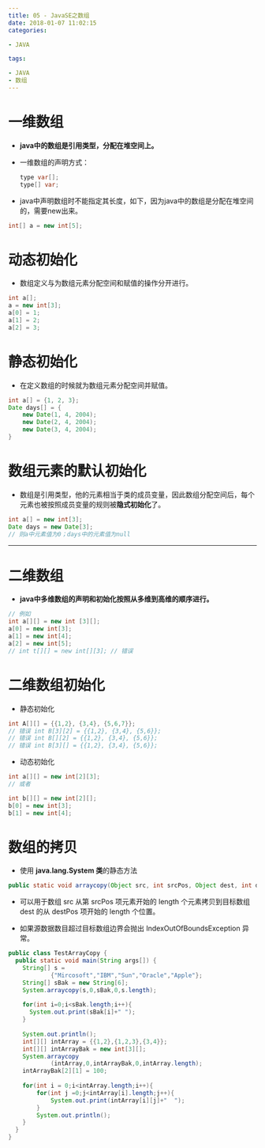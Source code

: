 ```yaml
---
title: 05 - JavaSE之数组
date: 2018-01-07 11:02:15
categories:

- JAVA

tags:

- JAVA
- 数组
---
```


# 一维数组

- **java中的数组是引用类型，分配在堆空间上。**

- 一维数组的声明方式：

  ```java
  type var[];
  type[] var;
  ```

- java中声明数组时不能指定其长度，如下，因为java中的数组是分配在堆空间的，需要new出来。

```java
int[] a = new int[5];
```


# 动态初始化

- 数组定义与为数组元素分配空间和赋值的操作分开进行。
```java
int a[];
a = new int[3];
a[0] = 1;
a[1] = 2;
a[2] = 3;
```

# 静态初始化

- 在定义数组的时候就为数组元素分配空间并赋值。
```java
int a[] = {1, 2, 3};
Date days[] = {
	new Date(1, 4, 2004);
	new Date(2, 4, 2004);
	new Date(3, 4, 2004);
}
```

# 数组元素的默认初始化

- 数组是引用类型，他的元素相当于类的成员变量，因此数组分配空间后，每个元素也被按照成员变量的规则被**隐式初始化**了。

```java
int a[] = new int[3];
Date days = new Date[3];
// 则a中元素值为0；days中的元素值为null
```



---


# 二维数组

- **java中多维数组的声明和初始化按照从多维到高维的顺序进行。**
```java
// 例如
int a[][] = new int [3][];
a[0] = new int[3];
a[1] = new int[4];
a[2] = new int[5];
// int t[][] = new int[][3]; // 错误
```



# 二维数组初始化

- 静态初始化
```java
int A[][] = {{1,2}, {3,4}, {5,6,7}};
// 错误 int B[3][2] = {{1,2}, {3,4}, {5,6}}; 
// 错误 int B[][2] = {{1,2}, {3,4}, {5,6}}; 
// 错误 int B[3][] = {{1,2}, {3,4}, {5,6}}; 
```


- 动态初始化
```java
int a[][] = new int[2][3];
// 或者

int b[][] = new int[2][];
b[0] = new int[3];
b[1] = new int[4];
```


# 数组的拷贝

- 使用 **java.lang.System 类**的静态方法
```java
public static void arraycopy(Object src, int srcPos, Object dest, int destPos, int length)
```
- 可以用于数组 src 从第 srcPos 项元素开始的 length 个元素拷贝到目标数组dest 的从 destPos 项开始的 length 个位置。

- 如果源数据数目超过目标数组边界会抛出 IndexOutOfBoundsException 异常。

```java
public class TestArrayCopy {
  public static void main(String args[]) {
    String[] s = 
            {"Mircosoft","IBM","Sun","Oracle","Apple"};
    String[] sBak = new String[6];
    System.arraycopy(s,0,sBak,0,s.length);
    
    for(int i=0;i<sBak.length;i++){
      System.out.print(sBak[i]+" ");
    }
    
    System.out.println();
    int[][] intArray = {{1,2},{1,2,3},{3,4}};
    int[][] intArrayBak = new int[3][];
    System.arraycopy
            (intArray,0,intArrayBak,0,intArray.length);
    intArrayBak[2][1] = 100;
    
    for(int i = 0;i<intArray.length;i++){
        for(int j =0;j<intArray[i].length;j++){
            System.out.print(intArray[i][j]+"  "); 
        }
        System.out.println();
    }
  }
}
```






















